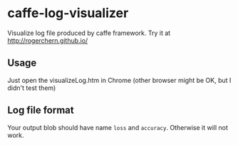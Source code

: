 # caffe-log-visualizer
Visualize log file produced by caffe framework. Try it at http://rogerchern.github.io/

## Usage
Just open the visualizeLog.htm in Chrome (other browser might be OK, but I didn't test them)

## Log file format
Your output blob should have name `loss` and `accuracy`. Otherwise it will not work.
